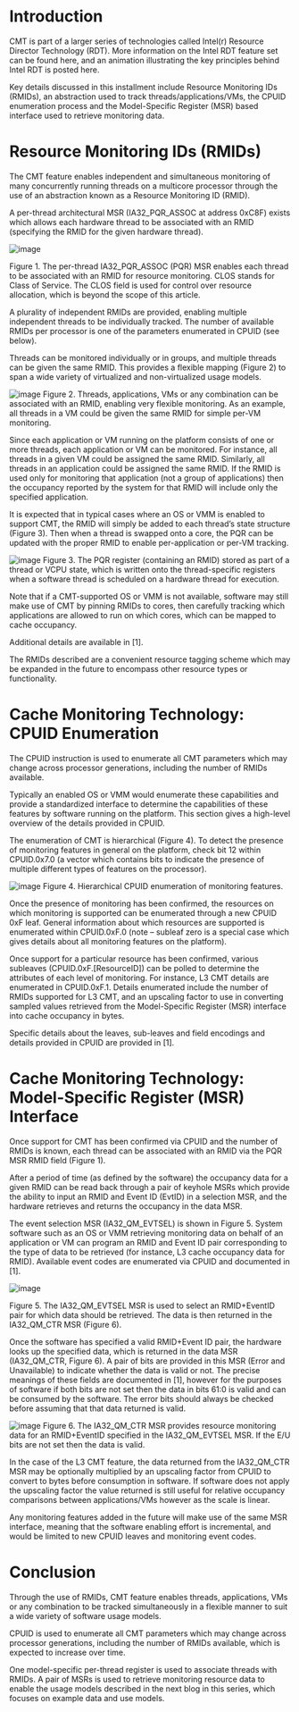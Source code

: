 # Introduction
CMT is part of a larger series of technologies called Intel(r) Resource Director Technology (RDT). More information on the Intel RDT feature set can be found here, and an animation illustrating the key principles behind Intel RDT is posted here.

Key details discussed in this installment include Resource Monitoring IDs (RMIDs), an abstraction used to track threads/applications/VMs, the CPUID enumeration process and the Model-Specific Register (MSR) based interface used to retrieve monitoring data.

# Resource Monitoring IDs (RMIDs)
The CMT feature enables independent and simultaneous monitoring of many concurrently running threads on a multicore processor through the use of an abstraction known as a Resource Monitoring ID (RMID).

A per-thread architectural MSR (IA32_PQR_ASSOC at address 0xC8F) exists which allows each hardware thread to be associated with an RMID (specifying the RMID for the given hardware thread). 

![image](https://github.com/pengfwan0317/Intel-RDT/blob/master/CMT/IA32_PQR_ASSOC_MSR.png)

Figure 1. The per-thread IA32_PQR_ASSOC (PQR) MSR enables each thread to be associated with an RMID for resource monitoring. CLOS stands for Class of Service.  The CLOS field is used for control over resource allocation, which is beyond the scope of this article.

A plurality of independent RMIDs are provided, enabling multiple independent threads to be individually tracked. The number of available RMIDs per processor is one of the parameters enumerated in CPUID (see below).

Threads can be monitored individually or in groups, and multiple threads can be given the same RMID. This provides a flexible mapping (Figure 2) to span a wide variety of virtualized and non-virtualized usage models. 


![image](https://github.com/pengfwan0317/Intel-RDT/blob/master/CMT/RMIDs_logical.png)
Figure 2. Threads, applications, VMs or any combination can be associated with an RMID, enabling very flexible monitoring. As an example, all threads in a VM could be given the same RMID for simple per-VM monitoring.

Since each application or VM running on the platform consists of one or more threads, each application or VM can be monitored. For instance, all threads in a given VM could be assigned the same RMID. Similarly, all threads in an application could be assigned the same RMID. If the RMID is used only for monitoring that application (not a group of applications) then the occupancy reported by the system for that RMID will include only the specified application.

It is expected that in typical cases where an OS or VMM is enabled to support CMT, the RMID will simply be added to each thread’s state structure (Figure 3). Then when a thread is swapped onto a core, the PQR can be updated with the proper RMID to enable per-application or per-VM tracking.


![image](https://github.com/pengfwan0317/Intel-RDT/blob/master/CMT/thread_logical.png)
Figure 3. The PQR register (containing an RMID) stored as part of a thread or VCPU state, which is written onto the thread-specific registers when a software thread is scheduled on a hardware thread for execution.

Note that if a CMT-supported OS or VMM is not available, software may still make use of CMT by pinning RMIDs to cores, then carefully tracking which applications are allowed to run on which cores, which can be mapped to cache occupancy.

Additional details are available in [1].

The RMIDs described are a convenient resource tagging scheme which may be expanded in the future to encompass other resource types or functionality.

# Cache Monitoring Technology: CPUID Enumeration
The CPUID instruction is used to enumerate all CMT parameters which may change across processor generations, including the number of RMIDs available.

Typically an enabled OS or VMM would enumerate these capabilities and provide a standardized interface to determine the capabilities of these features by software running on the platform. This section gives a high-level overview of the details provided in CPUID.

The enumeration of CMT is hierarchical (Figure 4). To detect the presence of monitoring features in general on the platform, check bit 12 within CPUID.0x7.0 (a vector which contains bits to indicate the presence of multiple different types of features on the processor). 


![image](https://github.com/pengfwan0317/Intel-RDT/blob/master/CMT/CPUID_enumeration.png)
Figure 4. Hierarchical CPUID enumeration of monitoring features.

Once the presence of monitoring has been confirmed, the resources on which monitoring is supported can be enumerated through a new CPUID 0xF leaf. General information about which resources are supported is enumerated within CPUID.0xF.0 (note – subleaf zero is a special case which gives details about all monitoring features on the platform).

Once support for a particular resource has been confirmed, various subleaves (CPUID.0xF.[ResourceID]) can be polled to determine the attributes of each level of monitoring. For instance, L3 CMT details are enumerated in CPUID.0xF.1. Details enumerated include the number of RMIDs supported for L3 CMT, and an upscaling factor to use in converting sampled values retrieved from the Model-Specific Register (MSR) interface into cache occupancy in bytes.

Specific details about the leaves, sub-leaves and field encodings and details provided in CPUID are provided in [1].

# Cache Monitoring Technology: Model-Specific Register (MSR) Interface
Once support for CMT has been confirmed via CPUID and the number of RMIDs is known, each thread can be associated with an RMID via the PQR MSR RMID field (Figure 1).

After a period of time (as defined by the software) the occupancy data for a given RMID can be read back through a pair of keyhole MSRs which provide the ability to input an RMID and Event ID (EvtID) in a selection MSR, and the hardware retrieves and returns the occupancy in the data MSR.

 The event selection MSR (IA32_QM_EVTSEL) is shown in Figure 5. System software such as an OS or VMM retrieving monitoring data on behalf of an application or VM can program an RMID and Event ID pair corresponding to the type of data to be retrieved (for instance, L3 cache occupancy data for RMID). Available event codes are enumerated via CPUID and documented in [1]. 

![image](https://github.com/pengfwan0317/Intel-RDT/blob/master/CMT/IA32_QM_EVTESL_MSR.png)

Figure 5. The IA32_QM_EVTSEL MSR is used to select an RMID+EventID pair for which data should be retrieved. The data is then returned in the IA32_QM_CTR MSR (Figure 6).

Once the software has specified a valid RMID+Event ID pair, the hardware looks up the specified data, which is returned in the data MSR (IA32_QM_CTR, Figure 6). A pair of bits are provided in this MSR (Error and Unavailable) to indicate whether the data is valid or not. The precise meanings of these fields are documented in [1], however for the purposes of software if both bits are not set then the data in bits 61:0 is valid and can be consumed by the software. The error bits should always be checked before assuming that that data returned is valid. 


![image](https://github.com/pengfwan0317/Intel-RDT/blob/master/CMT/IA32_QM_CTR_MSR.png)
Figure 6. The IA32_QM_CTR MSR provides resource monitoring data for an RMID+EventID specified in the IA32_QM_EVTSEL MSR. If the E/U bits are not set then the data is valid.

In the case of the L3 CMT feature, the data returned from the IA32_QM_CTR MSR may be optionally multiplied by an upscaling factor from CPUID to convert to bytes before consumption in software. If software does not apply the upscaling factor the value returned is still useful for relative occupancy comparisons between applications/VMs however as the scale is linear.

Any monitoring features added in the future will make use of the same MSR interface, meaning that the software enabling effort is incremental, and would be limited to new CPUID leaves and monitoring event codes.

# Conclusion
Through the use of RMIDs, CMT feature enables threads, applications, VMs or any combination to be tracked simultaneously in a flexible manner to suit a wide variety of software usage models.

CPUID is used to enumerate all CMT parameters which may change across processor generations, including the number of RMIDs available, which is expected to increase over time.

One model-specific per-thread register is used to associate threads with RMIDs.  A pair of MSRs is used to retrieve monitoring resource data to enable the usage models described in the next blog in this series, which focuses on example data and use models.

